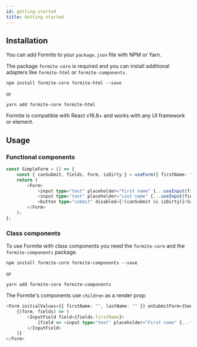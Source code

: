 ```yaml
---
id: getting-started
title: Getting started
---
```

## Installation
You can add Formite to your `package.json` file with NPM or Yarn.

The package `formite-core` is required and you can install additional adapters like `formite-html` or `formite-components`.

```
npm install formite-core formite-html --save
```

or

```
yarn add formite-core formite-html
```

Formite is compatible with React v16.8+ and works with any UI framework or element.

## Usage

### Functional components

```typescript
const SimpleForm = () => {
    const { canSubmit, fields, Form, isDirty } = useForm({ firstName: "", lastName: "" }, handleSubmit);
    return (
        <Form>
            <input type="text" placeholder="First name" {...useInput(fields.firstName)} />
            <input type="text" placeholder="Last name" {...useInput(fields.lastName)} />
            <button type="submit" disabled={!(canSubmit && isDirty)}>Save</button>
        </Form>
    );
};
```

### Class components

To use Formite with class components you need the `formite-core` and the `formite-components` package.

```
npm install formite-core formite-components --save
```

or

```
yarn add formite-core formite-components
```

The Formite's components use `children` as a render prop:

```typescript
<Form initialValues={{ firstName: "", lastName: "" }} onSubmitForm={handleSubmit} >
    {(form, fields) => (
        <InputField field={fields.firstName}>
            {field => <input type="text" placeholder="First name" {...field} />}
        </InputField>
    )}
</Form>
```
